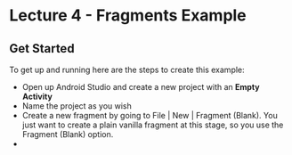 # Lecture 4 - Fragments Example

## Get Started

To get up and running here are the steps to create this example:
* Open up Android Studio and create a new project with an __Empty Activity__
* Name the project as you wish
* Create a new fragment by going to File | New | Fragment (Blank). You just want to create a plain vanilla fragment at this stage, so you use the Fragment (Blank) option.
* 
